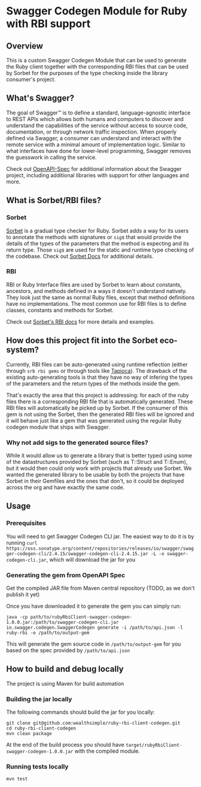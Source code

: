 # Swagger Codegen Module for Ruby with RBI support

## Overview
This is a custom Swagger Codegen Module that can be used to generate the Ruby client together with the corresponding RBI files that can be used by Sorbet for the purposes of the type checking inside the library consumer's project.

## What's Swagger?
The goal of Swagger™ is to define a standard, language-agnostic interface to REST APIs which allows both humans and computers to discover and understand the capabilities of the service without access to source code, documentation, or through network traffic inspection. When properly defined via Swagger, a consumer can understand and interact with the remote service with a minimal amount of implementation logic. Similar to what interfaces have done for lower-level programming, Swagger removes the guesswork in calling the service.

Check out [OpenAPI-Spec](https://github.com/OAI/OpenAPI-Specification) for additional information about the Swagger project, including additional libraries with support for other languages and more.

## What is Sorbet/RBI files?
### Sorbet
[Sorbet](https://sorbet.org/) is a gradual type checker for Ruby. Sorbet adds a way for its users to annotate the methods with signatures or `sig`s that would provide the details of the types of the parameters that the method is expecting and its return type. Those `sig`s are used for the static and runtime type checking of the codebase. Check out [Sorbet Docs](https://sorbet.org/docs/overview) for additional details.

### RBI
RBI or Ruby Interface files are used by Sorbet to learn about constants, ancestors, and methods defined in a ways it doesn't understand natively. They look just the same as normal Ruby files, except that method definitions have no implementations.
The most common use for RBI files is to define classes, constants and methods for Sorbet.

Check out [Sorbet's RBI docs](https://sorbet.org/docs/rbi) for more details and examples.

## How does this project fit into the Sorbet eco-system?
Currently, RBI files can be auto-generated using runtime reflection (either through `srb rbi gems` or through tools like [Tapioca](https://github.com/shopify/tapioca)). The drawback of the existing auto-generating tools is that they have no way of infering the types of the parameters and the return types of the methods inside the gem.

That's exactly the area that this project is addressing: for each of the ruby files there is a corresponding RBI file that is automatically generated. These RBI files will automatically be picked up by Sorbet. If the consumer of this gem is not using the Sorbet, then the generated RBI files will be ignored and it will behave just like a gem that was generated using the regular Ruby codegen module that ships with Swagger.

### Why not add sigs to the generated source files?
While it would allow us to generate a library that is better typed using some of the datastructures provided by Sorbet (such as T::Struct and T::Enum), but it would then could only work with projects that already use Sorbet. We wanted the generated library to be usable by both the projects that have Sorbet in their Gemfiles and the ones that don't, so it could be deployed across the org and have exactly the same code.

## Usage
### Prerequisites
You will need to get Swagger Codegen CLI jar. The easiest way to do it is by running `curl https://oss.sonatype.org/content/repositories/releases/io/swagger/swagger-codegen-cli/2.4.15/swagger-codegen-cli-2.4.15.jar -L -o swagger-codegen-cli.jar`, which will download the jar for you


### Generating the gem from OpenAPI Spec 
Get the compiled JAR file from Maven central repository (TODO, as we don't publish it yet)

Once you have downloaded it to generate the gem you can simply run:
```
java -cp path/to/rubyRbiClient-swagger-codegen-1.0.0.jar:/path/to/swagger-codegen-cli.jar io.swagger.codegen.SwaggerCodegen generate -i /path/to/api.json -l ruby-rbi -o /path/to/output-gem
```

This will generate the gem source code in `/path/to/output-gem` for you based on the spec provided by `/path/to/api.json`

## How to build and debug locally
The project is using Maven for build automation

### Building the jar locally
The following commands should build the jar for you locally:
```
git clone git@github.com:wealthsimple/ruby-rbi-client-codegen.git
cd ruby-rbi-client-codegen
mvn clean package
```

At the end of the build process you should have `target/rubyRbiClient-swagger-codegen-1.0.0.jar` with the compiled module.

### Running tests locally
```
mvn test
```
